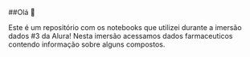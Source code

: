 ##Olá 👋

Este é um repositório com os notebooks que utilizei durante a imersão dados #3 da Alura! 
Nesta imersão acessamos dados farmaceuticos contendo informação sobre alguns compostos.
